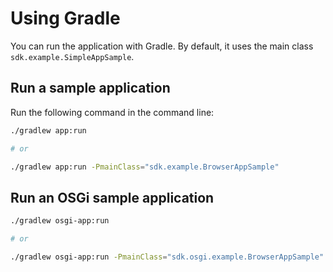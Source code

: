 # Using Gradle

You can run the application with Gradle. By default, it uses the main class `sdk.example.SimpleAppSample`.

## Run a sample application

Run the following command in the command line:

```sh
./gradlew app:run

# or

./gradlew app:run -PmainClass="sdk.example.BrowserAppSample"
```
## Run an OSGi sample application

```sh
./gradlew osgi-app:run

# or

./gradlew osgi-app:run -PmainClass="sdk.osgi.example.BrowserAppSample"
```


